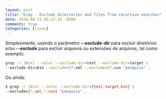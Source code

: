 ```yaml
---
layout: post
title: "Grep - Exclude directories and files from recursive searches"
date: 2016-08-21 05:17:15 -0200
comments: true
categories: [linux]
---
```


Simplesmente, usando o parâmetro **\-\-exclude-dir** para excluir <!--more--> diretórios
e/ou **\-\-exclude** para excluir arquivos ou extensões de arquivos, tal como exemplo:

```bash
grep -r [Win] --color --exclude-dir=test --exclude-dir=target \
--exclude-dir=bin --exclude=\*.xml --exclude=\*.svn "pesquisa" .
```

Ou ainda:

```bash
$ grep -r [Win] --color --exclude-dir={test,target,bin} \
--exclude={*.xml,*.svn} "pesquisa" .
```

